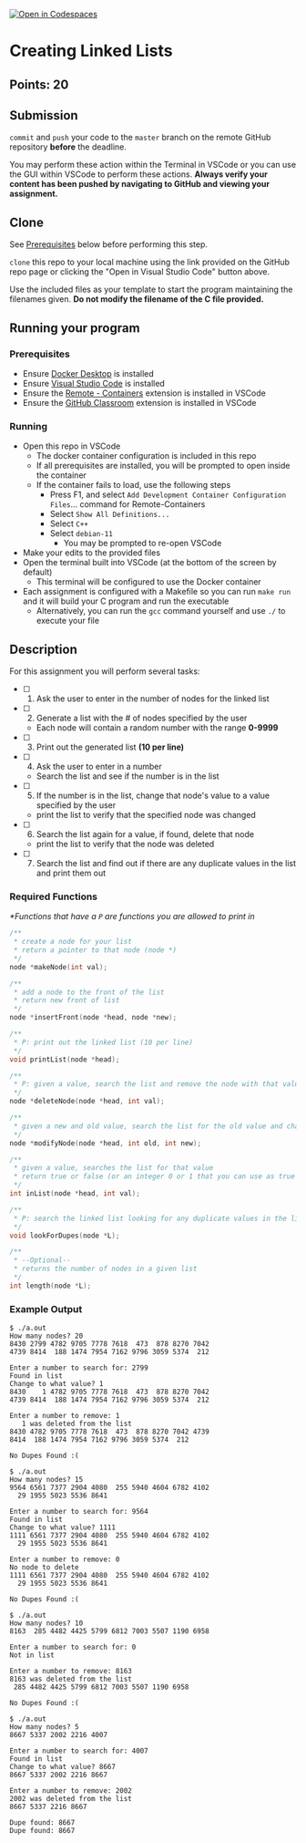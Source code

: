 [![Open in Codespaces](https://classroom.github.com/assets/launch-codespace-9f69c29eadd1a2efcce9672406de9a39573de1bdf5953fef360cfc2c3f7d7205.svg)](https://classroom.github.com/open-in-codespaces?assignment_repo_id=9302334)
# Creating Linked Lists
## Points: 20

## Submission

`commit` and `push` your code to the `master` branch on the remote GitHub repository **before** the deadline.

You may perform these action within the Terminal in VSCode or you can use the GUI within VSCode to perform these actions. **Always verify your content has been pushed by navigating to GitHub and viewing your assignment.**

## Clone

See [Prerequisites](#prerequisites) below before performing this step.

`clone` this repo to your local machine using the link provided on the GitHub repo page or clicking the "Open in Visual Studio Code" button above.

Use the included files as your template to start the program maintaining the filenames given. **Do not modify the filename of the C file provided.**

## Running your program
### Prerequisites

* Ensure [Docker Desktop](https://www.docker.com/products/docker-desktop) is installed
* Ensure [Visual Studio Code](https://code.visualstudio.com/download) is installed
* Ensure the [Remote - Containers](https://marketplace.visualstudio.com/items?itemName=ms-vscode-remote.remote-containers) extension is installed in VSCode
* Ensure the [GitHub Classroom](https://marketplace.visualstudio.com/items?itemName=GitHub.classroom) extension is installed in VSCode

### Running

* Open this repo in VSCode
    * The docker container configuration is included in this repo
    * If all prerequisites are installed, you will be prompted to open inside the container
    * If the container fails to load, use the following steps
        * Press F1, and select `Add Development Container Configuration Files`... command for Remote-Containers
        * Select `Show All Definitions...`
        * Select `C++`
        * Select `debian-11`
            * You may be prompted to re-open VSCode
* Make your edits to the provided files
* Open the terminal built into VSCode (at the bottom of the screen by default)
    * This terminal will be configured to use the Docker container
* Each assignment is configured with a Makefile so you can run `make run` and it will build your C program and run the executable
    * Alternatively, you can run the `gcc` command yourself and use `./` to execute your file

## Description

For this assignment you will perform several tasks:

- [ ] 1. Ask the user to enter in the number of nodes for the linked list
- [ ] 2. Generate a list with the # of nodes specified by the user
	* Each node will contain a random number with the range **0-9999**
- [ ] 3. Print out the generated list **(10 per line)**
- [ ] 4. Ask the user to enter in a number
	* Search the list and see if the number is in the list
- [ ] 5. If the number is in the list, change that node's value to a value specified by the user
	* print the list to verify that the specified node was changed
- [ ] 6. Search the list again for a value, if found, delete that node
	* print the list to verify that the node was deleted
- [ ] 7. Search the list and find out if there are any duplicate values in the list and print them out


### Required Functions

_*Functions that have a `P` are functions you are allowed to print in_

```c
/**
 * create a node for your list
 * return a pointer to that node (node *)
 */  
node *makeNode(int val);

/**
 * add a node to the front of the list
 * return new front of list
 */
node *insertFront(node *head, node *new);

/**
 * P: print out the linked list (10 per line)
 */
void printList(node *head);

/**
 * P: given a value, search the list and remove the node with that value
 */
node *deleteNode(node *head, int val);

/**
 * given a new and old value, search the list for the old value and change it to the new one
 */
node *modifyNode(node *head, int old, int new);

/**
 * given a value, searches the list for that value
 * return true or false (or an integer 0 or 1 that you can use as true or false)
 */
int inList(node *head, int val);

/**
 * P: search the linked list looking for any duplicate values in the list
 */
void lookForDupes(node *L);

/**
 * --Optional--
 * returns the number of nodes in a given list
 */
int length(node *L);
```

### Example Output

```
$ ./a.out
How many nodes? 20
8430 2799 4782 9705 7778 7618  473  878 8270 7042 
4739 8414  188 1474 7954 7162 9796 3059 5374  212 

Enter a number to search for: 2799
Found in list
Change to what value? 1
8430    1 4782 9705 7778 7618  473  878 8270 7042 
4739 8414  188 1474 7954 7162 9796 3059 5374  212 

Enter a number to remove: 1
   1 was deleted from the list
8430 4782 9705 7778 7618  473  878 8270 7042 4739 
8414  188 1474 7954 7162 9796 3059 5374  212 

No Dupes Found :(
```

```
$ ./a.out
How many nodes? 15
9564 6561 7377 2904 4080  255 5940 4604 6782 4102 
  29 1955 5023 5536 8641 

Enter a number to search for: 9564
Found in list
Change to what value? 1111
1111 6561 7377 2904 4080  255 5940 4604 6782 4102 
  29 1955 5023 5536 8641 

Enter a number to remove: 0
No node to delete
1111 6561 7377 2904 4080  255 5940 4604 6782 4102 
  29 1955 5023 5536 8641 

No Dupes Found :(
```

```
$ ./a.out
How many nodes? 10
8163  285 4482 4425 5799 6812 7003 5507 1190 6958 

Enter a number to search for: 0
Not in list

Enter a number to remove: 8163
8163 was deleted from the list
 285 4482 4425 5799 6812 7003 5507 1190 6958 

No Dupes Found :(
```

```
$ ./a.out
How many nodes? 5
8667 5337 2002 2216 4007 

Enter a number to search for: 4007
Found in list
Change to what value? 8667
8667 5337 2002 2216 8667 

Enter a number to remove: 2002
2002 was deleted from the list
8667 5337 2216 8667 

Dupe found: 8667
Dupe found: 8667
```
